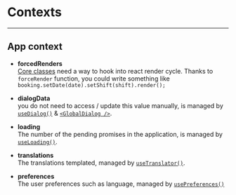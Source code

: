 # Contexts

---

## App context

- **forcedRenders**  
   [Core classes](/content/core.md) need a way to hook into react render cycle. Thanks to `forceRender` function, you could write something like `booking.setDate(date).setShift(shift).render();`

- **dialogData**  
  you do not need to access / update this value manually, is managed by [`useDialog()`](/content/hooks.md#usedialog) & [`<GlobalDialog />`](/content/components.md#globaldialogtsx).

- **loading**  
  The number of the pending promises in the application, is managed by [`useLoading()`](/content/hooks.md#useloading).

- **translations**  
  The translations templated, managed by [`useTranslator()`](/content/hooks.md#usetranslator).

- **preferences**  
  The user preferences such as language, managed by [`usePreferences()`](/content/hooks.md#usepreferences)
